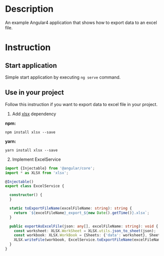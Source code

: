 # Description

An example Angular4 application that shows how to export data to an excel file.

# Instruction

## Start application
Simple start application by executing `ng serve` command.

## Use in your project
Follow this instruction if you want to export data to excel file in your project.

1. Add [xlsx](https://www.npmjs.com/package/xlsx) dependency

**npm:**
```
npm install xlsx --save
```

**yarn:**
```
yarn install xlsx --save
```

2. Implement ExcelService

```typescript
import {Injectable} from '@angular/core';
import * as XLSX from 'xlsx';

@Injectable()
export class ExcelService {

  constructor() {
  }

  static toExportFileName(excelFileName: string): string {
    return `${excelFileName}_export_${new Date().getTime()}.xlsx`;
  }

  public exportAsExcelFile(json: any[], excelFileName: string): void {
    const worksheet: XLSX.WorkSheet = XLSX.utils.json_to_sheet(json);
    const workbook: XLSX.WorkBook = {Sheets: {'data': worksheet}, SheetNames: ['data']};
    XLSX.writeFile(workbook, ExcelService.toExportFileName(excelFileName));
  }
}
```
